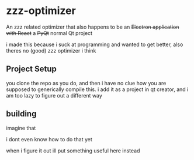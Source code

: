 # zzz-optimizer

An zzz related optimizer that also happens to be an ~~Electron application with React~~ a ~~PyQt~~ normal Qt project

i made this because i suck at programming and wanted to get better, also theres no (good) zzz optimizer i think

## Project Setup

you clone the repo as you do, and then i have no clue how you are supposed to generically compile this. i add it as a project in qt creator, and i am too lazy to figure out a different way 

## building

imagine that

i dont even know how to do that yet

when i figure it out ill put something useful here instead 
